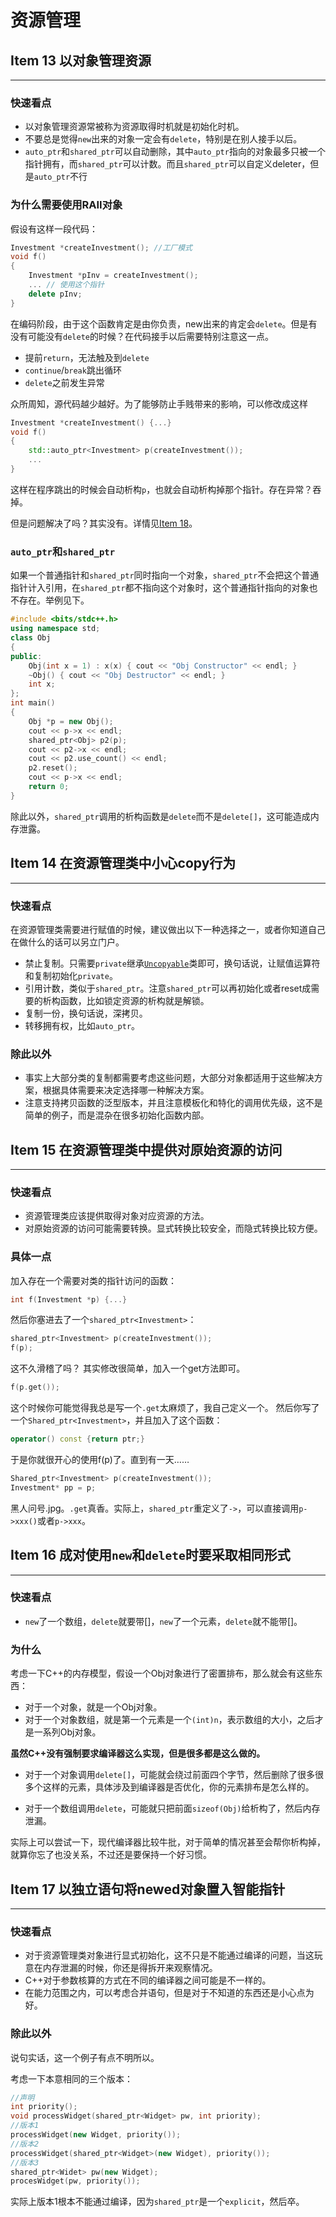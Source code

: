 # 资源管理
<span id='Item_13'></span>

## Item 13 以对象管理资源
----
### 快速看点
+ 以对象管理资源常被称为资源取得时机就是初始化时机。
+ 不要总是觉得``new``出来的对象一定会有`delete`，特别是在别人接手以后。
+ `auto_ptr`和`shared_ptr`可以自动删除，其中`auto_ptr`指向的对象最多只被一个指针拥有，而`shared_ptr`可以计数。而且`shared_ptr`可以自定义deleter，但是`auto_ptr`不行
### 为什么需要使用RAII对象
假设有这样一段代码：
```C++
Investment *createInvestment(); //工厂模式
void f()
{
    Investment *pInv = createInvestment();
    ... // 使用这个指针
    delete pInv;
}
```
在编码阶段，由于这个函数肯定是由你负责，new出来的肯定会`delete`。但是有没有可能没有`delete`的时候？在代码接手以后需要特别注意这一点。
+ 提前`return`，无法触及到`delete`
+ `continue`/`break`跳出循环
+ `delete`之前发生异常

众所周知，源代码越少越好。为了能够防止手贱带来的影响，可以修改成这样
```C++
Investment *createInvestment() {...}
void f()
{
    std::auto_ptr<Investment> p(createInvestment());
    ...
}
```
这样在程序跳出的时候会自动析构`p`，也就会自动析构掉那个指针。存在异常？吞掉。

但是问题解决了吗？其实没有。详情见[Item 18](./Chapter4.md#Item_18)。
### `auto_ptr`和`shared_ptr`
如果一个普通指针和`shared_ptr`同时指向一个对象，`shared_ptr`不会把这个普通指针计入引用，在`shared_ptr`都不指向这个对象时，这个普通指针指向的对象也不存在。举例见下。
```C++
#include <bits/stdc++.h>
using namespace std;
class Obj
{
public:
    Obj(int x = 1) : x(x) { cout << "Obj Constructor" << endl; }
    ~Obj() { cout << "Obj Destructor" << endl; }
    int x;
};
int main()
{
    Obj *p = new Obj();
    cout << p->x << endl;
    shared_ptr<Obj> p2(p);
    cout << p2->x << endl;
    cout << p2.use_count() << endl;
    p2.reset();
    cout << p->x << endl;
    return 0;
}
```
除此以外，`shared_ptr`调用的析构函数是`delete`而不是`delete[]`，这可能造成内存泄露。
<span id='Item_14'></span>

## Item 14 在资源管理类中小心copy行为
---
### 快速看点
在资源管理类需要进行赋值的时候，建议做出以下一种选择之一，或者你知道自己在做什么的话可以另立门户。
+ 禁止复制。只需要`private`继承[`Uncopyable`](./Chapter2.md#Uncopyable)类即可，换句话说，让赋值运算符和复制初始化`private`。
+ 引用计数，类似于`shared_ptr`。注意`shared_ptr`可以再初始化或者reset成需要的析构函数，比如锁定资源的析构就是解锁。
+ 复制一份，换句话说，深拷贝。
+ 转移拥有权，比如`auto_ptr`。
### 除此以外
+ 事实上大部分类的复制都需要考虑这些问题，大部分对象都适用于这些解决方案，根据具体需要来决定选择哪一种解决方案。
+ 注意支持拷贝函数的泛型版本，并且注意模板化和特化的调用优先级，这不是简单的例子，而是混杂在很多初始化函数内部。
## Item 15 在资源管理类中提供对原始资源的访问
---
### 快速看点
+ 资源管理类应该提供取得对象对应资源的方法。
+ 对原始资源的访问可能需要转换。显式转换比较安全，而隐式转换比较方便。
### 具体一点
加入存在一个需要对类的指针访问的函数：
```C++
int f(Investment *p) {...}
```
然后你塞进去了一个`shared_ptr<Investment>`：
```C++
shared_ptr<Investment> p(createInvestment());
f(p);
```
这不久滑稽了吗？
其实修改很简单，加入一个get方法即可。
```C++
f(p.get());
```
这个时候你可能觉得我总是写一个`.get`太麻烦了，我自己定义一个。
然后你写了一个`Shared_ptr<Investment>`，并且加入了这个函数：
```C++
operator() const {return ptr;}
```
于是你就很开心的使用f(p)了。直到有一天……
```C++
Shared_ptr<Investment> p(createInvestment());
Investment* pp = p;
```
黑人问号.jpg。`.get`真香。实际上，`shared_ptr`重定义了`->`，可以直接调用`p->xxx()`或者`p->xxx`。
## Item 16 成对使用`new`和`delete`时要采取相同形式
---
### 快速看点
+ `new`了一个数组，`delete`就要带\[\]，`new`了一个元素，`delete`就不能带\[\]。
### 为什么
考虑一下C++的内存模型，假设一个Obj对象进行了密置排布，那么就会有这些东西：
+ 对于一个对象，就是一个Obj对象。
+ 对于一个对象数组，就是第一个元素是一个`(int)n`，表示数组的大小，之后才是一系列Obj对象。

<b>虽然C++没有强制要求编译器这么实现，但是很多都是这么做的。</b>

+ 对于一个对象调用`delete[]`，可能就会绕过前面四个字节，然后删除了很多很多个这样的元素，具体涉及到编译器是否优化，你的元素排布是怎么样的。

+ 对于一个数组调用`delete`，可能就只把前面`sizeof(Obj)`给析构了，然后内存泄漏。

实际上可以尝试一下，现代编译器比较牛批，对于简单的情况甚至会帮你析构掉，就算你忘了也没关系，不过还是要保持一个好习惯。
## Item 17 以独立语句将newed对象置入智能指针
---
### 快速看点
+ 对于资源管理类对象进行显式初始化，这不只是不能通过编译的问题，当这玩意在内存泄漏的时候，你还是得拆开来观察情况。
+ C++对于参数核算的方式在不同的编译器之间可能是不一样的。
+ 在能力范围之内，可以考虑合并语句，但是对于不知道的东西还是小心点为好。
### 除此以外
说句实话，这一个例子有点不明所以。

考虑一下本意相同的三个版本：
```C++
//声明
int priority();
void processWidget(shared_ptr<Widget> pw, int priority);
//版本1
processWidget(new Widget, priority());
//版本2
processWidget(shared_ptr<Widget>(new Widget), priority());
//版本3
shared_ptr<Widet> pw(new Widget);
procesWidget(pw, priority());
```
实际上版本1根本不能通过编译，因为`shared_ptr`是一个`explicit`，然后卒。